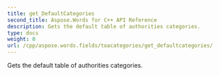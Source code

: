 ```yaml
---
title: get_DefaultCategories
second_title: Aspose.Words for C++ API Reference
description: Gets the default table of authorities categories. 
type: docs
weight: 0
url: /cpp/aspose.words.fields/toacategories/get_defaultcategories/
---
```


Gets the default table of authorities categories. 


